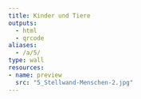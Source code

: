 ```yaml
---
title: Kinder und Tiere
outputs:
  - html
  - qrcode
aliases:
  - /a/5/
type: wall
resources:
- name: preview
  src: "5_Stellwand-Menschen-2.jpg"  
---
```

